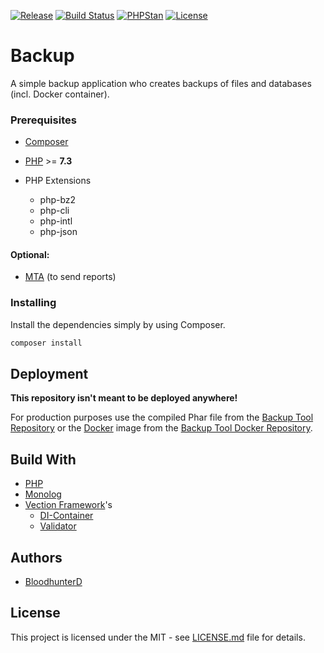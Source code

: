 [![Release](https://img.shields.io/github/v/release/bloodhunterd/backup?include_prereleases&style=for-the-badge)](https://github.com/bloodhunterd/backup/releases)
[![Build Status](https://img.shields.io/travis/bloodhunterd/backup?style=for-the-badge)](https://travis-ci.com/bloodhunterd/backup)
[![PHPStan](https://img.shields.io/badge/PHPStan-Level%207-blueviolet?style=for-the-badge)](https://github.com/phpstan/phpstan)
[![License](https://img.shields.io/github/license/bloodhunterd/backup?style=for-the-badge)](https://github.com/bloodhunterd/backup/blob/master/LICENSE)

# Backup

A simple backup application who creates backups of files and databases (incl. Docker container).

### Prerequisites

* [Composer](https://getcomposer.org/)

* [PHP](https://www.php.net/) >= **7.3**

* PHP Extensions
  * php-bz2
  * php-cli
  * php-intl
  * php-json

#### Optional:

* [MTA](https://de.wikipedia.org/wiki/Mail_Transfer_Agent) (to send reports)

### Installing

Install the dependencies simply by using Composer.

```bash
composer install
```

## Deployment

**This repository isn't meant to be deployed anywhere!**

For production purposes use the compiled Phar file from the [Backup Tool Repository](https://github.com/bloodhunterd/backup-tool) or
the [Docker](https://www.docker.com/) image from the [Backup Tool Docker Repository](https://github.com/bloodhunterd/backup-tool-docker).

## Build With

* [PHP](https://www.php.net/)
* [Monolog](https://github.com/Seldaek/monolog)
* [Vection Framework](https://github.com/Vection-Framework/Vection)'s
  * [DI-Container](https://github.com/Vection-Framework/DI-Container)
  * [Validator](https://github.com/Vection-Framework/Validator)

## Authors

* [BloodhunterD](https://github.com/bloodhunterd)

## License

This project is licensed under the MIT - see [LICENSE.md](https://github.com/bloodhunterd/backup/blob/master/LICENSE) file for details.
